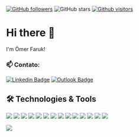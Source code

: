 [![GitHub followers](https://img.shields.io/github/followers/dRcmd?style=social)](https://github.com/dRcmd?tab=followers)
![GitHub stars](https://img.shields.io/github/stars/dRcmd?style=social)
[![Github visitors](https://visitor-badge.glitch.me/badge?page_id=dRcmd.visitor-badge)](https://GitHub.com/dRcmd/StrapDown.js/stargazers/)


# Hi there 👋
I'm Ömer Faruk!

### :mailbox: Contato:

[![Linkedin Badge](https://img.shields.io/badge/-LinkedIn-blue?style=flat-square&logo=Linkedin&logoColor=white&link=https://www.linkedin.com/in/ofarukkutluay/)](https://www.linkedin.com/in/ofarukkutluay/) [![Outlook Badge](https://img.shields.io/badge/email--000?style=social&logo=microsoft-outlook&logoColor=0078d4&link=mailto:ofarukkutluay@outlook.com)](mailto:ofarukkutluay@outlook.com)

  
## 🛠 Technologies & Tools 

<img src="https://img.shields.io/badge/C%23-black?style=for-the-badge&logo=c-sharp&logoColor=white"></img>
<img src="https://img.shields.io/badge/.NET-black?style=for-the-badge&logo=.net&logoColor=white"></img>
<img src="https://img.shields.io/badge/Java-black?style=for-the-badge&logo=java&logoColor=white%22%3E"></img>
<img src="https://img.shields.io/badge/Spring-black?style=for-the-badge&logo=spring&logoColor=white%22%3E"></img>
<img src="https://img.shields.io/badge/Angular-black?style=for-the-badge&logo=angular&logoColor=white"></img>
<img src="https://img.shields.io/badge/Microsoft_SQL_Server-black?style=for-the-badge&logo=microsoft-sql-server&logoColor=white"></img>
<img src="https://img.shields.io/badge/HTML5-black?style=for-the-badge&logo=html5&logoColor=white"></img>
<img src="https://img.shields.io/badge/CSS3-black?style=for-the-badge&logo=css3&logoColor=white"></img>
<img src="https://img.shields.io/badge/JavaScript-black?style=for-the-badge&logo=javascript&logoColor=F7DF1E"></img>
<img src="https://img.shields.io/badge/TypeScript-black?style=for-the-badge&logo=typescript&logoColor=white"></img>
<img src="https://img.shields.io/badge/Bootstrap-black?style=for-the-badge&logo=bootstrap&logoColor=white"></img>
<img src="https://img.shields.io/badge/jQuery-black?style=for-the-badge&logo=jquery&logoColor=white"></img>
<img src="https://img.shields.io/badge/React-black?style=for-the-badge&logo=react&logoColor=61DAFB"></img>
<img src="https://img.shields.io/badge/GitHub-black?style=for-the-badge&logo=github&logoColor=white"></img>



  <p>
  <img src="https://github-readme-stats.vercel.app/api/top-langs/?username=esrasnck&hide=python&layout=compact&show_icons=true&theme=light">
  </p>

</p>
